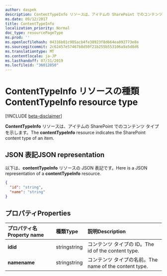 ```yaml
---
author: daspek
description: ContentTypeInfo リソースは、アイテムの SharePoint でのコンテンツ タイプを示します。
ms.date: 09/12/2017
title: ContentTypeInfo
localization_priority: Normal
doc_type: resourcePageType
ms.prod: ''
ms.openlocfilehash: 04316b01c905acb4fe38923f8d664ea892773e8e
ms.sourcegitcommit: 2c62457e57467b8d50f21b255b553106a9a5d8d6
ms.translationtype: MT
ms.contentlocale: ja-JP
ms.lasthandoff: 07/31/2019
ms.locfileid: "36012850"
---
```

# <a name="contenttypeinfo-resource-type"></a><span data-ttu-id="0f4af-103">ContentTypeInfo リソースの種類</span><span class="sxs-lookup"><span data-stu-id="0f4af-103">ContentTypeInfo resource type</span></span>

[!INCLUDE [beta-disclaimer](../../includes/beta-disclaimer.md)]

<span data-ttu-id="0f4af-104">**ContentTypeInfo** リソースは、アイテムの SharePoint でのコンテンツ タイプを示します。</span><span class="sxs-lookup"><span data-stu-id="0f4af-104">The **contentTypeInfo** resource indicates the SharePoint content type of an item.</span></span>

## <a name="json-representation"></a><span data-ttu-id="0f4af-105">JSON 表記</span><span class="sxs-lookup"><span data-stu-id="0f4af-105">JSON representation</span></span>

<span data-ttu-id="0f4af-106">以下は、**contentTypeInfo** リソースの JSON 表記です。</span><span class="sxs-lookup"><span data-stu-id="0f4af-106">Here is a JSON representation of a **contentTypeInfo** resource.</span></span>
<!-- { "blockType": "resource", "@odata.type": "microsoft.graph.contentTypeInfo", "@type.aka": "oneDrive.contentTypeFacet" } -->

```json
{
  "id": "string",
  "name": "string"
}
```

## <a name="properties"></a><span data-ttu-id="0f4af-107">プロパティ</span><span class="sxs-lookup"><span data-stu-id="0f4af-107">Properties</span></span>

| <span data-ttu-id="0f4af-108">プロパティ名</span><span class="sxs-lookup"><span data-stu-id="0f4af-108">Property name</span></span>  | <span data-ttu-id="0f4af-109">種類</span><span class="sxs-lookup"><span data-stu-id="0f4af-109">Type</span></span>    | <span data-ttu-id="0f4af-110">説明</span><span class="sxs-lookup"><span data-stu-id="0f4af-110">Description</span></span>
|:---------------|:--------|:--------------------------------------------------
| <span data-ttu-id="0f4af-111">**id**</span><span class="sxs-lookup"><span data-stu-id="0f4af-111">**id**</span></span>         | <span data-ttu-id="0f4af-112">string</span><span class="sxs-lookup"><span data-stu-id="0f4af-112">string</span></span>  | <span data-ttu-id="0f4af-113">コンテンツ タイプの ID。</span><span class="sxs-lookup"><span data-stu-id="0f4af-113">The id of the content type.</span></span>
| <span data-ttu-id="0f4af-114">**name**</span><span class="sxs-lookup"><span data-stu-id="0f4af-114">**name**</span></span>       | <span data-ttu-id="0f4af-115">string</span><span class="sxs-lookup"><span data-stu-id="0f4af-115">string</span></span>  | <span data-ttu-id="0f4af-116">コンテンツ タイプの名前。</span><span class="sxs-lookup"><span data-stu-id="0f4af-116">The name of the content type.</span></span>

<!--
{
  "type": "#page.annotation",
  "description": "",
  "keywords": "",
  "section": "documentation",
  "tocPath": "Resources/ContentTypeInfo",
  "suppressions": []
}
-->
